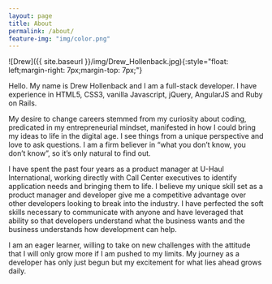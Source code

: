 ```yaml
---
layout: page
title: About
permalink: /about/
feature-img: "img/color.png"
---
```


![Drew]({{ site.baseurl }}/img/Drew_Hollenback.jpg){:style="float: left;margin-right: 7px;margin-top: 7px;"}

Hello.  My name is Drew Hollenback and I am a full-stack developer.  I have experience in HTML5, CSS3, vanilla Javascript, jQuery, AngularJS and Ruby on Rails.  

My desire to change careers stemmed from my curiosity about coding, predicated in my entrepreneurial mindset, manifested in how I could bring my ideas to life in the digital age.  I see things from a unique perspective and love to ask questions.  I am a firm believer in “what you don’t know, you don’t know”, so it’s only natural to find out.

I have spent the past four years as a product manager at U-Haul International, working directly with Call Center executives to identify application needs and bringing them to life.  I believe my unique skill set as a product manager and developer give me a competitive advantage over other developers looking to break into the industry.  I have perfected the soft skills necessary to communicate with anyone and have leveraged that ability so that developers understand what the business wants and the business understands how development can help.

I am an eager learner, willing to take on new challenges with the attitude that I will only grow more if I am pushed to my limits.  My journey as a developer has only just begun but my excitement for what lies ahead grows daily.

